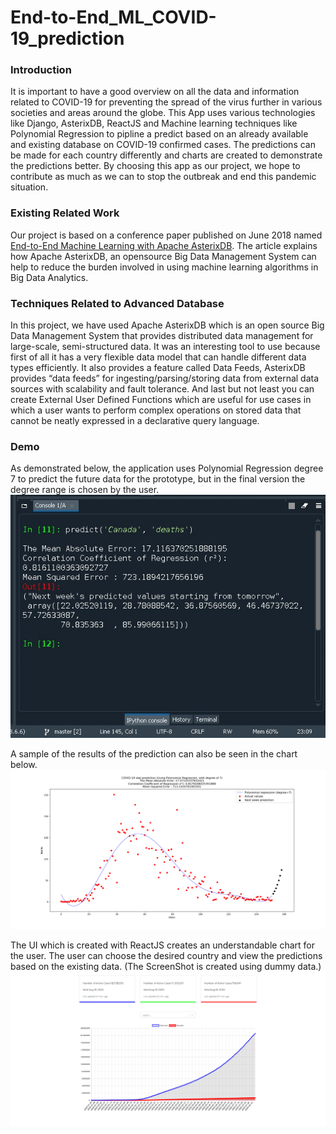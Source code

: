 # End-to-End_ML_COVID-19_prediction
### Introduction 
It is important to have a good overview on all the data and information related to COVID-19 for preventing the spread of the virus further in various societies and areas around the globe.
This App uses various technologies like Django, AsterixDB, ReactJS and Machine learning techniques like Polynomial Regression to pipline a predict based on an already available and existing database on COVID-19 confirmed cases. The predictions can be made for each country differently and charts are created to demonstrate the predictions better. By choosing this app as our project, we hope to contribute as much as we can to stop the outbreak and end this pandemic situation.
### Existing Related Work
Our project is based on a conference paper published on June 2018 named [ End-to-End Machine Learning with Apache AsterixDB](https://www.researchgate.net/publication/325131872_End-to-End_Machine_Learning_with_Apache_AsterixDB "Article Link"). The article explains how Apache AsterixDB, an opensource Big Data Management System can help to reduce the burden involved in using machine learning algorithms in Big Data Analytics. 

### Techniques Related to Advanced Database 
In this project, we have used Apache AsterixDB which is an open source Big Data Management System that provides distributed data management for large-scale, semi-structured data. It was an interesting tool to use because first of all it has a very flexible data model that can handle different data types efficiently. It also provides a feature called Data Feeds, AsterixDB provides “data feeds” for ingesting/parsing/storing data from external data sources with scalability and fault tolerance. And last but not least you can create External User Defined Functions which are useful for use cases in which a user wants to perform complex operations on stored data that cannot be neatly expressed in a declarative query language.
### Demo 
As demonstrated below, the application uses Polynomial Regression degree 7 to predict the future data for the prototype, but in the final version the degree range is chosen by the user. 
![Console ScreenShot](https://raw.githubusercontent.com/imananoosheh/End-to-End_ML_COVID-19_prediction/master/media/image_2020-08-05_23-10-59.png)

A sample of the results of the prediction can also be seen in the chart below.
![Console ScreenShot](https://raw.githubusercontent.com/imananoosheh/End-to-End_ML_COVID-19_prediction/master/media/Figure_2.png)


The UI which is created with ReactJS creates an understandable chart for the user. The user can choose the desired country and view the predictions based on the existing data. (The ScreenShot is created using dummy data.)
![Console ScreenShot](https://raw.githubusercontent.com/imananoosheh/End-to-End_ML_COVID-19_prediction/master/media/Screenshot_2020-08-05%20React%20App.png)
